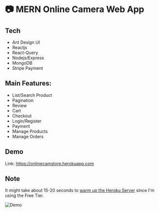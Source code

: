# 📷 MERN Online Camera Web App
## Tech
- Ant Design UI 
- Reactjs
- React-Query
- Nodejs/Express
- MongoDB
- Stripe Payment
## Main Features:
- List/Search Product
- Pagination
- Review
- Cart
- Checkout
- Login/Register
- Payment
- Manage Products
- Manage Orders
## Demo
Link: https://onlinecamstore.herokuapp.com
## Note
It might take about 15-20 seconds to [warm up the Heroku Server](https://blog.heroku.com/app_sleeping_on_heroku) since I'm using the Free Tier.  

![Demo](https://res.cloudinary.com/dkalgpanl/image/upload/v1627158094/demo2_kdtcoa.jpg)

